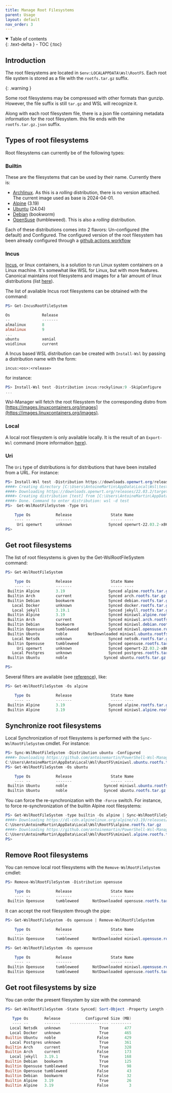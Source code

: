 ```yaml
---
title: Manage Root Filesystems
parent: Usage
layout: default
nav_order: 3
---
```


<!-- markdownlint-disable MD033 -->
<details open markdown="block">
  <summary>Table of contents</summary>{: .text-delta }
- TOC
{:toc}
</details>
<!-- markdownlint-enable MD033 -->

## Introduction

The root filesystems are located in `$env:LOCALAPPDATA\Wsl\RootFS`. Each root
file system is stored as a file with the `rootfs.tar.gz` suffix.

{: .warning }

Some root filesystems may be compressed with other formats than gunzip. However,
the file suffix is still `tar.gz` and WSL will recognize it.

Along with each root filesystem file, there is a json file containing metadata
information for the root filesystem. this file ends with the
`rootfs.tar.gz.json` suffix.

## Types of root filesystems

Root filesystems can currently be of the following types:

### Builtin

These are the filesystems that can be used by their name. Currently there is:

- [Archlinux]. As this is a _rolling_ distribution, there is no version
  attached. The current image used as base is 2024-04-01.
- [Alpine] (3.19)
- [Ubuntu] (24.04)
- [Debian] (bookworm)
- [OpenSuse] (tumbleweed). This is also a _rolling_ distribution.

Each of these distributions comes into 2 flavors: Un-configured (the default)
and Configured. The configured version of the root filesystem has been already
configured through a [github actions workflow]

### Incus

[Incus], or linux containers, is a solution to run Linux system containers on a
Linux machine. It's somewhat like WSL for Linux, but with more features.
Canonical maintains root filesystems and images for a fair amount of linux
distributions (list [here](https://jenkins.linuxcontainers.org/view/Images/)).

The list of available Incus root filesystems can be obtained with the command:

```powershell
PS> Get-IncusRootFileSystem

Os              Release
--              -------
almalinux       8
almalinux       9
...
ubuntu          xenial
voidlinux       current
```

A Incus based WSL distribution can be created with `Install-Wsl` by passing a
distribution name with the form:

    incus:<os>:<release>

for instance:

```powershell
PS> Install-Wsl test -Distribution incus:rockylinux:9 -SkipConfigure
...
```

Wsl-Manager will fetch the root filesystem for the corresponding distro from
[https://images.linuxcontainers.org/images](https://images.linuxcontainers.org/images).

### Local

A local root filesystem is only available locally. It is the result of an
`Export-Wsl` command (more information
[here](../manage-distributions/#export-distribution)).

### Uri

The `Uri` type of distributions is for distributions that have been installed
from a URL. For instance:

```powershell
PS> Install-Wsl test -Distribution https://downloads.openwrt.org/releases/22.03.2/targets/x86/64/openwrt-22.03.2-x86-64-rootfs.tar.gz -SkipConfigure
####> Creating directory [C:\Users\AntoineMartin\AppData\Local\Wsl\test]...
####> Downloading https://downloads.openwrt.org/releases/22.03.2/targets/x86/64/openwrt-22.03.2-x86-64-rootfs.tar.gz => C:\Users\AntoineMartin\AppData\Local\Wsl\RootFS\openwrt-22.03.2-x86-64-rootfs.tar.gz...
####> Creating distribution [test] from [C:\Users\AntoineMartin\AppData\Local\Wsl\RootFS\openwrt-22.03.2-x86-64-rootfs.tar.gz]...
####> Done. Command to enter distribution: wsl -d test
PS>  Get-WslRootFileSystem -Type Uri

    Type Os           Release                 State Name
    ---- --           -------                 ----- ----
     Uri openwrt      unknown                Synced openwrt-22.03.2-x86-64-rootfs...
PS>
```

## Get root filesystems

The list of root filesystems is given by the Get-WslRootFileSystem command:

```powershell
PS> Get-WslRootFileSystem

    Type Os           Release                 State Name
    ---- --           -------                 ----- ----
 Builtin Alpine       3.19                   Synced alpine.rootfs.tar.gz
 Builtin Arch         current                Synced arch.rootfs.tar.gz
 Builtin Debian       bookworm               Synced debian.rootfs.tar.gz
   Local Docker       unknown                Synced docker.rootfs.tar.gz
   Local jekyll       3.19.1                 Synced jekyll.rootfs.tar.gz
 Builtin Alpine       3.19                   Synced miniwsl.alpine.rootfs.tar.gz
 Builtin Arch         current                Synced miniwsl.arch.rootfs.tar.gz
 Builtin Debian       bookworm               Synced miniwsl.debian.rootfs.tar.gz
 Builtin Opensuse     tumbleweed             Synced miniwsl.opensuse.rootfs.tar.gz
 Builtin Ubuntu       noble         NotDownloaded miniwsl.ubuntu.rootfs.tar.gz
   Local Netsdk       unknown                Synced netsdk.rootfs.tar.gz
 Builtin Opensuse     tumbleweed             Synced opensuse.rootfs.tar.gz
     Uri openwrt      unknown                Synced openwrt-22.03.2-x86-64-rootfs...
   Local Postgres     unknown                Synced postgres.rootfs.tar.gz
 Builtin Ubuntu       noble                Synced ubuntu.rootfs.tar.gz

PS>
```

Several filters are available (see
[reference](../command-reference/#get-wslrootfilesystem)), like:

```powershell
PS> Get-WslRootFileSystem -Os alpine

    Type Os           Release                 State Name
    ---- --           -------                 ----- ----
 Builtin Alpine       3.19                   Synced alpine.rootfs.tar.gz
 Builtin Alpine       3.19                   Synced miniwsl.alpine.rootfs.tar.gz
```

## Synchronize root filesystems

Local Synchronization of root filesystems is performed with the
`Sync-WslRootFileSystem` cmdlet. For instance:

```powershell
PS> Sync-WslRootFileSystem -Distribution ubuntu -Configured
####> Downloading https://github.com/antoinemartin/PowerShell-Wsl-Manager/releases/download/latest/miniwsl.arch.rootfs.tar.gz => C:\Users\AntoineMartin\AppData\Local\Wsl\RootFS\miniwsl.ubuntu.rootfs.tar.gz...
C:\Users\AntoineMartin\AppData\Local\Wsl\RootFS\miniwsl.ubuntu.rootfs.tar.gz
PS> Get-WslRootFileSystem -Os ubuntu

    Type Os           Release                 State Name
    ---- --           -------                 ----- ----
 Builtin Ubuntu       noble                Synced miniwsl.ubuntu.rootfs.tar.gz
 Builtin Ubuntu       noble                Synced ubuntu.rootfs.tar.gz
```

You can force the re-synchronization with the `-Force` switch. For instance, to
force re-synchronization of the builtin Alpine root filesystems:

```powershell
PS> Get-WslRootFileSystem -type builtin -Os alpine | Sync-WslRootFileSystem -Force
####> Downloading https://dl-cdn.alpinelinux.org/alpine/v3.19/releases/x86_64/alpine-minirootfs-3.19.1-x86_64.tar.gz => C:\Users\AntoineMartin\AppData\Local\Wsl\RootFS\alpine.rootfs.tar.gz...
C:\Users\AntoineMartin\AppData\Local\Wsl\RootFS\alpine.rootfs.tar.gz
####> Downloading https://github.com/antoinemartin/PowerShell-Wsl-Manager/releases/download/latest/miniwsl.alpine.rootfs.tar.gz => C:\Users\AntoineMartin\AppData\Local\Wsl\RootFS\miniwsl.alpine.rootfs.tar.gz...
C:\Users\AntoineMartin\AppData\Local\Wsl\RootFS\miniwsl.alpine.rootfs.tar.gz
PS>
```

## Remove Root filesystems

You can remove local root filesystems with the `Remove-WslRootFileSystem`
cmdlet:

```powershell
PS> Remove-WslRootFileSystem -Distribution opensuse

    Type Os           Release                 State Name
    ---- --           -------                 ----- ----
 Builtin Opensuse     tumbleweed      NotDownloaded opensuse.rootfs.tar.gz
```

It can accept the root filesystem through the pipe:

```powershell
PS> Get-WslRootFileSystem -Os opensuse | Remove-WslRootFileSystem

    Type Os           Release                 State Name
    ---- --           -------                 ----- ----
 Builtin Opensuse     tumbleweed      NotDownloaded miniwsl.opensuse.rootfs.tar.gz

PS> Get-WslRootFileSystem -Os opensuse

    Type Os           Release                 State Name
    ---- --           -------                 ----- ----
 Builtin Opensuse     tumbleweed      NotDownloaded miniwsl.opensuse.rootfs.tar.gz
 Builtin Opensuse     tumbleweed      NotDownloaded opensuse.rootfs.tar.gz
```

## Get root filesystems by size

You can order the present filesystem by size with the command:

```powershell
PS> Get-WslRootFileSystem -State Synced| Sort-Object -Property Length -Descending | Format-Table Type, Os, Release, Configured, @{Label="Size (MB)"; Expression={ [int]($_.Length/1Mb) }}

   Type Os       Release           Configured Size (MB)
   ---- --       -------    ----------------- ---------
  Local Netsdk   unknown                 True       477
  Local Docker   unknown                 True       465
Builtin Ubuntu   noble                  False       429
  Local Postgres unknown                 True       361
Builtin Arch     current                 True       328
Builtin Arch     current                False       173
  Local jekyll   3.19.1                  True       168
Builtin Debian   bookworm                True       125
Builtin Opensuse tumbleweed              True        98
Builtin Opensuse tumbleweed             False        43
Builtin Debian   bookworm               False        32
Builtin Alpine   3.19                    True        26
Builtin Alpine   3.19                   False         3
```

<!-- prettier-ignore-start -->
[archlinux]: https://archlinux.org/
[alpine]: https://www.alpinelinux.org/
[ubuntu]: https://ubuntu.org
[debian]: https://debian.org
[opensuse]: https://www.opensuse.org
[github actions workflow]: https://github.com/antoinemartin/PowerShell-Wsl-Manager/blob/main/.github/workflows/build_custom_rootfs.yaml
[incus]: https://linuxcontainers.org/incus/introduction/
<!-- prettier-ignore-end -->
